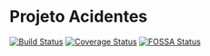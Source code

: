 # Projeto Acidentes

[![Build Status](https://travis-ci.org/martinsbe/projetoacidentes.svg?branch=master)](https://travis-ci.org/martinsbe/projetoacidentes)
[![Coverage Status](https://coveralls.io/repos/github/martinsbe/projetoacidentes/badge.svg)](https://coveralls.io/github/martinsbe/projetoacidentes)
[![FOSSA Status](https://app.fossa.io/api/projects/git%2Bgithub.com%2Fmartinsbe%2Fprojetoacidentes.svg?type=shield)](https://app.fossa.io/projects/git%2Bgithub.com%2Fmartinsbe%2Fprojetoacidentes?ref=badge_shield)
